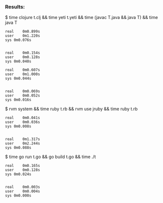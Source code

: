 ### Results:

$ time clojure t.clj && time yeti t.yeti && time (javac T.java && java T) && time java T 

    real	0m0.899s
    user	0m1.220s
    sys	0m0.076s


    real	0m0.154s
    user	0m0.128s
    sys	0m0.040s

    real	0m0.607s
    user	0m1.000s
    sys	0m0.044s


    real	0m0.069s
    user	0m0.052s
    sys	0m0.016s


$ rvm system && time ruby t.rb && rvm use jruby && time ruby t.rb

    real	0m0.041s
    user	0m0.036s
    sys	0m0.008s


    real	0m1.317s
    user	0m2.244s
    sys	0m0.088s


$ time go run t.go && go build t.go && time ./t

    real	0m0.165s
    user	0m0.128s
    sys	0m0.024s


    real	0m0.003s
    user	0m0.004s
    sys	0m0.000s


    


